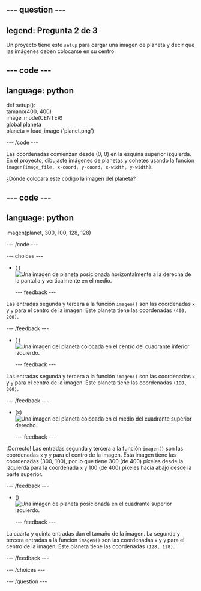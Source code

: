 
--- question ---
---
legend: Pregunta 2 de 3
---

Un proyecto tiene este `setup` para cargar una imagen de planeta y decir que las imágenes deben colocarse en su centro:

--- code ---
---
language: python
---

def setup():   
tamano(400, 400)   
image_mode(CENTER)   
global planeta   
planeta = load_image ('planet.png')

--- /code ---

Las coordenadas comienzan desde (0, 0) en la esquina superior izquierda. En el proyecto, dibujaste imágenes de planetas y cohetes usando la función `imagen(image_file, x-coord, y-coord, x-width, y-width)`.

¿Dónde colocará este código la imagen del planeta?

--- code ---
---
language: python
---

imagen(planet, 300, 100, 128, 128)

--- /code ---

--- choices ---

- ( ) ![Una imagen de planeta posicionada horizontalmente a la derecha de la pantalla y verticalmente en el medio.](images/planet400200.png)

  --- feedback ---

Las entradas segunda y tercera a la función `imagen()` son las coordenadas `x` y `y` para el centro de la imagen. Este planeta tiene las coordenadas `(400, 200)`.

  --- /feedback ---

- ( ) ![Una imagen del planeta colocada en el centro del cuadrante inferior izquierdo.](images/planet100300.png)

  --- feedback ---

Las entradas segunda y tercera a la función `imagen()` son las coordenadas `x` y `y` para el centro de la imagen. Este planeta tiene las coordenadas `(100, 300)`.

  --- /feedback ---

- (x) ![Una imagen del planeta colocada en el medio del cuadrante superior derecho.](images/planet300100.png)

  --- feedback ---

¡Correcto! Las entradas segunda y tercera a la función `imagen()` son las coordenadas `x` y `y` para el centro de la imagen. Esta imagen tiene las coordenadas (300, 100), por lo que tiene 300 (de 400) píxeles desde la izquierda para la coordenada `x` y 100 (de 400) píxeles hacia abajo desde la parte superior.

  --- /feedback ---

- () ![Una imagen de planeta posicionada en el cuadrante superior izquierdo.](images/planet128128.png)

  --- feedback ---

La cuarta y quinta entradas dan el tamaño de la imagen. La segunda y tercera entradas a la función `imagen()` son las coordenadas `x` y `y` para el centro de la imagen. Este planeta tiene las coordenadas `(128, 128)`.

  --- /feedback ---

--- /choices ---

--- /question ---

